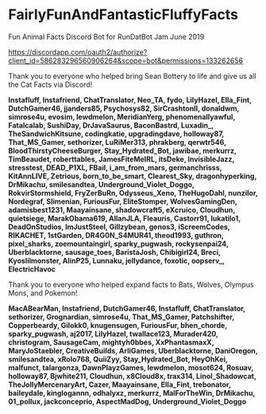# FairlyFunAndFantasticFluffyFacts
Fun Animal Facts Discord Bot for RunDatBot Jam June 2019


https://discordapp.com/oauth2/authorize?client_id=586283296560906264&scope=bot&permissions=133262656


Thank you to everyone who helped bring Sean Bottery to life and give us all the Cat Facts via Discord!

**Instafluff, Instafriend, ChatTranslator, Neo_TA, fydo, LilyHazel, Ella_Fint, DutchGamer46, jjanders85, Psychosys82, SirCrashtonII, donaldwm, simrose4u, evosim, lewdmelon, MeridianYerg, phenomenallyawful, Fatalcalab, SushiDay, DrJavaSaurus, BaconBastrd, Luxadin_, TheSandwichKitsune, codingkatie, upgradingdave, holloway87, That_MS_Gamer, sethorizer, LuRiMer313, phrakberg, qerwtr546, BloodThirstyCheeseBurger, Stay_Hydrated_Bot, jawibae, merkurrz, TimBeaudet, roberttables, JamesFiteMeIRL, itsDeke, InvisibleJazz, stresstest, DEAD_P1XL, FBail, i_am_from_mars, germanchrisss, KitAnnLIVE, Zetrious, born_to_be_smart, Clearest_Sky, dragonhyperking, DrMikachu, smilesandtea, Underground_Violet_Doggo, RokvirStormshield, FryZerBuRn, Odysseus_Xeno, TheHugoDahl, nunzilor, Nordegraf, Slimenian, FuriousFur, EliteStomper, WolvesGamingDen, adamisbest1231, Maayainsane, shadowcraft5, eXcruico, Cloudhun, quietsiege, MarakObama619, AllanJLA, Fleauris, Castorr91, lukatilo1, DeadOnStudios, ImJustSteel, Gillzybean, genos3, iScreemCodes, RIKACHET, 1stGarden, DR4G0N_S4MUR41, theod1993, guthron, pixel_sharks, zoemountaingirl, sparky_pugwash, rockysenpai24, Uberblacktorne, sausage_toes, BaristaJosh, Chibigirl24, Breci, Kyoslilmonster, AlinP25, Lunnaku, jellydance, foxotic, oopserv_, ElectricHavoc**

Thank you to everyone who helped expand facts to Bats, Wolves, Olympus Mons, and Pokemon!

**MacABearMan, Instafriend, DutchGamer46, Instafluff, ChatTranslator, sethorizer, Grognardian, simrose4u, That_MS_Gamer, Patchshifter, Copperbeardy, Gilokk0, knugensugen, FuriousFur, bhen_chorde, sparky_pugwash, aj2017, LilyHazel, twallace123, Murader420, christogram, SausageCam, mightyh0bbes, XxPhantasmaxX, MaryJoStaebler, CreativeBuilds, ArliGames, Uberblacktorne, DaniOregon, smilesandtea, xRolo768, QuiiZyy, Stay_Hydrated_Bot, HeyOhKei, malfunct, talargonza, DawnPlayzGames, lewdmelon, mosot624, Rosuav, holloway87, Bjwhite211, Cloudhun, x8Cloud8x, trax314, Linol_Shadowcat, TheJollyMercenaryArt, Cazer, Maayainsane, Ella_Fint, trebonator, baileydale, kinglogannn, odhalyxz, merkurrz, MalForTheWin, DrMikachu, 01_pollux, jackconceprio, AspectMadDog, Underground_Violet_Doggo**
